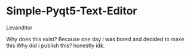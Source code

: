 # Simple-Pyqt5-Text-Editor
Levanditor

Why does this exist? Because one day i was bored and decided to make this
Why did i publish this? honestly idk.
